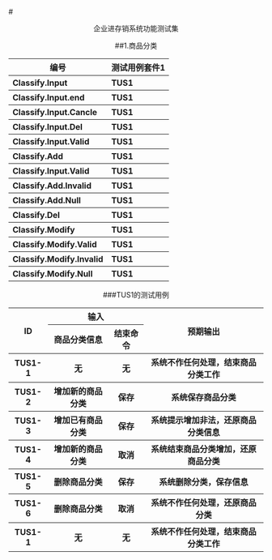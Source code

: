 #<center>企业进存销系统功能测试集


##1.商品分类
<table>
	<tr>
		<th>编号</th>
		<th>测试用例套件1</th>
	</tr>
	<tr align="left">
		<th>Classify.Input</th>
		<th>TUS1</th>
	</tr>
	<tr align="left">
		<th>Classify.Input.end</th>
		<th>TUS1</th>
	</tr>
	<tr align="left">
		<th>Classify.Input.Cancle</th>
		<th>TUS1</th>
	</tr>
	<tr align="left">
		<th>Classify.Input.Del</th>
		<th>TUS1</th>
	</tr>
	<tr align="left">
		<th>Classify.Input.Valid</th>
		<th>TUS1</th>
	</tr>
	<tr align="left">
		<th>Classify.Add</th>
		<th>TUS1</th>
	</tr>
	<tr align="left">
		<th>Classify.Input.Valid</th>
		<th>TUS1</th>
	</tr>

<tr align="left">
		<th>Classify.Add.Invalid</th>
		<th>TUS1</th>
	</tr>

<tr align="left">
		<th>Classify.Add.Null</th>
		<th>TUS1</th>
	</tr>
<tr align="left">
		<th>Classify.Del</th>
		<th>TUS1</th>
	</tr>
<tr align="left">
		<th>Classify.Modify</th>
		<th>TUS1</th>
	</tr>
<tr align="left">
		<th>Classify.Modify.Valid</th>
		<th>TUS1</th>
	</tr>
<tr align="left">
		<th>Classify.Modify.Invalid</th>
		<th>TUS1</th>
	</tr>
<tr align="left">
		<th>Classify.Modify.Null</th>
		<th>TUS1</th>
	</tr>
</table>

###TUS1的测试用例
<table>
	<tr>
		<th rowspan="2">ID</th>
		<th colspan="2">输入</th>
		<th rowspan="2">预期输出</th>
</tr>
<tr>
	<th>商品分类信息</th>
	<th>结束命令</th>
	</tr>
<tr>
	<th>TUS1-1</th>
	<th>无</th>
	<th>无</th>
	<th>系统不作任何处理，结束商品分类工作</th>
	</tr>
	<tr>
	<th>TUS1-2</th>
	<th>  增加新的商品分类                                                                                                                                                                             </th>
	<th>保存</th>
	<th>系统保存商品分类</th>
	</tr>
	<tr>
	<th>TUS1-3</th>
	<th>增加已有商品分类</th>
	<th>保存</th>
	<th>系统提示增加非法，还原商品分类信息</th>
	</tr>
	<tr>
	<th>TUS1-4</th>
	<th>增加新的商品分类</th>
	<th>取消</th>
	<th>系统结束商品分类增加，还原商品分类</th>
	</tr>
	<tr>
	<th>TUS1-5</th>
	<th>删除商品分类</th>
	<th>保存</th>
	<th>系统删除分类，保存信息</th>
	</tr>
	<tr>
	<th>TUS1-6</th>
	<th>删除商品分类</th>
	<th>取消</th>
	<th>系统不作任何处理，还原商品分类</th>
	</tr>
	<tr>
	<th>TUS1-1</th>
	<th>无</th>
	<th>无</th>
	<th>系统不作任何处理，结束商品分类工作</th>
	</tr>
</table>
